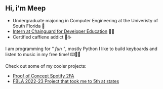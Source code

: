 ## Hi, i'm Meep

+ Undergraduate majoring in Computer Engineering at the Univeristy of South Florida 🤘
+ [Intern at Chainguard for Developer Education](https://github.com/mmcaveety) 🧑‍💻
+ Certified caffiene addict 🥇☕


I am programming for *" fun "*, mostly Python
I like to build keyboards and listen to music in my free time! ⌨️🧶🎵

Check out some of my cooler projects:
+ [Proof of Concept Spotify 2FA](https://github.com/meepowlz/Spotify-MFA)
+ [FBLA 2022-23 Project that took me to 5th at states](https://github.com/meepowlz/FBLA-2022)


<!--
**meepowlz/meepowlz** is a ✨ _special_ ✨ repository because its `README.md` (this file) appears on your GitHub profile.

Here are some ideas to get you started:

- 🔭 I’m currently working on ...
- 🌱 I’m currently learning ...
- 👯 I’m looking to collaborate on ...
- 🤔 I’m looking for help with ...
- 💬 Ask me about ...
- 📫 How to reach me: ...
- 😄 Pronouns: ...
- ⚡ Fun fact: ...
-->
